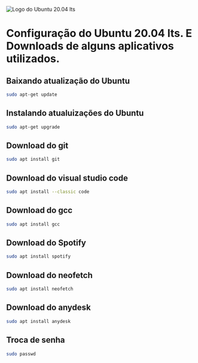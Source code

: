 ![Logo do Ubuntu 20.04 lts](https://upload.wikimedia.org/wikipedia/commons/thumb/b/b5/Former_Ubuntu_logo.svg/1280px-Former_Ubuntu_logo.svg.png "Logo do Ubuntu")


# Configuração do Ubuntu 20.04 lts. E Downloads de alguns aplicativos utilizados.

## Baixando atualização do Ubuntu

```sh
sudo apt-get update
```

## Instalando atualuizações do Ubuntu

```sh
sudo apt-get upgrade
```

## Download do git

```sh
sudo apt install git
```

## Download do visual studio code

```sh
sudo apt install --classic code
```

## Download do gcc

```sh
sudo apt install gcc
```

## Download do Spotify

```sh
sudo apt install spotify
```

## Download do neofetch

```sh
sudo apt install neofetch
```

## Download do anydesk

```sh
sudo apt install anydesk
```

## Troca de senha

```sh
sudo passwd
```
